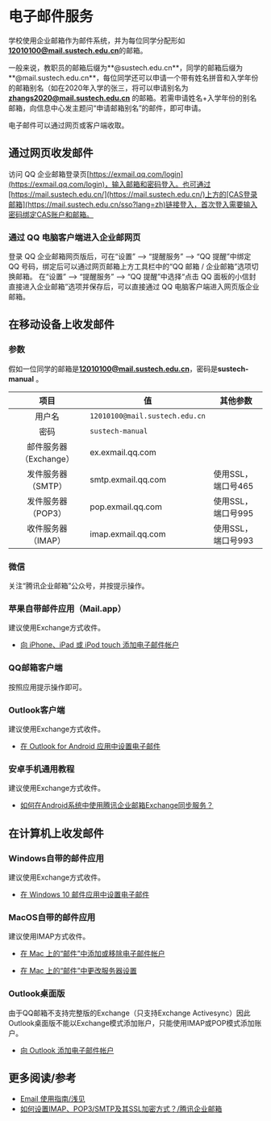 # 电子邮件服务

学校使用企业邮箱作为邮件系统，并为每位同学分配形如**12010100@mail.sustech.edu.cn**的邮箱。

一般来说，教职员的邮箱后缀为**@sustech.edu.cn**，同学的邮箱后缀为**@mail.sustech.edu.cn**，每位同学还可以申请一个带有姓名拼音和入学年份的邮箱别名（如在2020年入学的张三，将可以申请别名为 **zhangs2020@mail.sustech.edu.cn** 的邮箱。若需申请姓名+入学年份的别名邮箱，向信息中心发主题问“申请邮箱别名”的邮件，即可申请。

电子邮件可以通过网页或客户端收取。

## 通过网页收发邮件

访问 QQ 企业邮箱登录页[https://exmail.qq.com/login](https://exmail.qq.com/login)，输入邮箱和密码登入。也可通过[https://mail.sustech.edu.cn/](https://mail.sustech.edu.cn/)上方的[CAS登录邮箱](https://mail.sustech.edu.cn/sso?lang=zh)链接登入，首次登入需要输入密码绑定CAS账户和邮箱。

### 通过 QQ 电脑客户端进入企业邮网页

登录 QQ 企业邮箱网页版后，可在“设置” --> “提醒服务” --> “QQ 提醒”中绑定 QQ 号码，绑定后可以通过网页邮箱上方工具栏中的“QQ 邮箱 / 企业邮箱”选项切换邮箱。
在“设置” --> “提醒服务” --> “QQ 提醒”中选择“点击 QQ 面板的小信封直接进入企业邮箱”选项并保存后，可以直接通过 QQ 电脑客户端进入网页版企业邮箱。

## 在移动设备上收发邮件

### 参数

假如一位同学的邮箱是**12010100@mail.sustech.edu.cn**，密码是**sustech-manual** 。

|          项目          | 值                             | 其他参数           |
| :--------------------: | ------------------------------ | ------------------ |
|         用户名         | `12010100@mail.sustech.edu.cn` |                    |
|          密码          | `sustech-manual`               |                    |
| 邮件服务器（Exchange） | ex.exmail.qq.com               |                    |
|   发件服务器（SMTP）   | smtp.exmail.qq.com             | 使用SSL，端口号465 |
|   发件服务器（POP3）   | pop.exmail.qq.com              | 使用SSL，端口号995 |
|   收件服务器（IMAP）   | imap.exmail.qq.com             | 使用SSL，端口号993 |

### 微信

关注“腾讯企业邮箱”公众号，并按提示操作。

### 苹果自带邮件应用（Mail.app）

建议使用Exchange方式收件。

- [向 iPhone、iPad 或 iPod touch 添加电子邮件帐户](https://support.apple.com/zh-cn/HT201320)

### QQ邮箱客户端

按照应用提示操作即可。

### Outlook客户端

建议使用Exchange方式收件。

- [在 Outlook for Android 应用中设置电子邮件](https://support.microsoft.com/zh-cn/office/%E5%9C%A8-outlook-for-android-%E5%BA%94%E7%94%A8%E4%B8%AD%E8%AE%BE%E7%BD%AE%E7%94%B5%E5%AD%90%E9%82%AE%E4%BB%B6-886db551-8dfa-4fd5-b835-f8e532091872?ui=zh-cn&rs=zh-cn&ad=cn)

### 安卓手机通用教程

建议使用Exchange方式收件。

- [如何在Android系统中使用腾讯企业邮箱Exchange同步服务？](https://service.exmail.qq.com/cgi-bin/help?subtype=1&&id=20019&&no=1001530)

## 在计算机上收发邮件

### Windows自带的邮件应用

建议使用Exchange方式收件。

- [在 Windows 10 邮件应用中设置电子邮件](https://support.microsoft.com/zh-cn/office/%e5%9c%a8-windows-10-%e9%82%ae%e4%bb%b6%e5%ba%94%e7%94%a8%e4%b8%ad%e8%ae%be%e7%bd%ae%e7%94%b5%e5%ad%90%e9%82%ae%e4%bb%b6-7ff79e8b-439b-4b47-8ff9-3f9a33166c60?ui=zh-cn&rs=zh-cn&ad=cn)

### MacOS自带的邮件应用

建议使用IMAP方式收件。

- [在 Mac 上的“邮件”中添加或移除电子邮件帐户](https://support.apple.com/zh-cn/guide/mail/mail35803/mac)

- [在 Mac 上的“邮件”中更改服务器设置](https://support.apple.com/zh-cn/guide/mail/cpmlprefacctadv/mac)

### Outlook桌面版

由于QQ邮箱不支持完整版的Exchange（只支持Exchange Activesync）因此Outlook桌面版不能以Exchange模式添加账户，只能使用IMAP或POP模式添加账户。

- [向 Outlook 添加电子邮件帐户](https://support.microsoft.com/zh-cn/office/%E5%90%91-outlook-%E6%B7%BB%E5%8A%A0%E7%94%B5%E5%AD%90%E9%82%AE%E4%BB%B6%E5%B8%90%E6%88%B7-6e27792a-9267-4aa4-8bb6-c84ef146101b)

## 更多阅读/参考

- [Email 使用指南/浅见](https://qianjian.space/2017/09/email-guide/)
- [如何设置IMAP、POP3/SMTP及其SSL加密方式？/腾讯企业邮箱](https://service.exmail.qq.com/cgi-bin/help?subtype=1&id=28&no=1000585)

